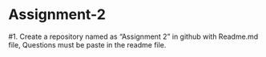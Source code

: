 # Assignment-2

#1. Create a repository named as “Assignment 2” in github with Readme.md file, Questions must be paste in the readme file.



